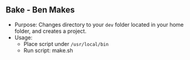 ## Bake - Ben Makes

- Purpose: Changes directory to your `dev` folder located in your home folder, and creates a project.
- Usage:
  - Place script under `/usr/local/bin`
  - Run script: make.sh
